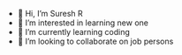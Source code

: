 - 👋 Hi, I’m Suresh R
- 👀 I’m interested in learning new one
- 🌱 I’m currently learning coding
- 💞️ I’m looking to collaborate on job persons
  

<!---
Sureshfisher/Sureshfisher is a ✨ special ✨ repository because its `README.md` (this file) appears on your GitHub profile.
You can click the Preview link to take a look at your changes.
--->
